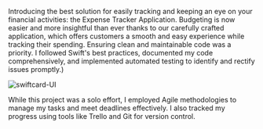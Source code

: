 Introducing the best solution for easily tracking and keeping an eye on your financial activities: the Expense Tracker Application. 
Budgeting is now easier and more insightful than ever thanks to our carefully crafted application, which offers customers a smooth and easy experience while tracking their spending.
Ensuring clean and maintainable code was a priority. I followed Swift's best practices, documented my code comprehensively, and implemented automated testing to identify and rectify issues promptly.)

![swiftcard-UI](https://github.com/Johnpepsi/expenseTracker/assets/112512965/b5eef8bd-b831-478b-b3ee-1a740a0eedd2)

While this project was a solo effort, I employed Agile methodologies to manage my tasks and meet deadlines effectively. I also tracked my progress using tools like Trello and Git for version control.
